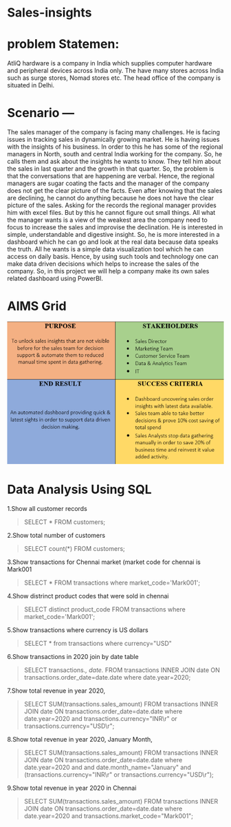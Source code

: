 # Sales-insights
# problem Statemen:
AtliQ hardware is a company in India which supplies computer hardware and peripheral devices across India only. The have many stores across India such as surge stores, Nomad stores etc. The head office of the company is situated in Delhi.
# Scenario —
The sales manager of the company is facing many challenges. He is facing issues in tracking sales in dynamically growing market. He is having issues with the insights of his business.
In order to this he has some of the regional managers in North, south and central India working for the company. So, he calls them and ask about the insights he wants to know. They tell him about the sales in last quarter and the growth in that quarter.
So, the problem is that the conversations that are happening are verbal. Hence, the regional managers are sugar coating the facts and the manager of the company does not get the clear picture of the facts. Even after knowing that the sales are declining, he cannot do anything because he does not have the clear picture of the sales. Asking for the records the regional manager provides him with excel files. But by this he cannot figure out small things.
All what the manager wants is a view of the weakest area the company need to focus to increase the sales and improvise the declination. He is interested in simple, understandable and digestive insight. So, he is more interested in a dashboard which he can go and look at the real data because data speaks the truth. All he wants is a simple data visualization tool which he can access on daily basis.
Hence, by using such tools and technology one can make data driven decisions which helps to increase the sales of the company.
So, in this project we will help a company make its own sales related dashboard using PowerBI.

# AIMS Grid
![](https://github.com/yashwanth-gurram/Sales-insights/blob/main/Screenshot%20(393).png)


# Data Analysis Using SQL

1.Show all customer records

> SELECT * FROM customers;

2.Show total number of customers

> SELECT count(*) FROM customers;

3.Show transactions for Chennai market (market code for chennai is Mark001

> SELECT * FROM transactions where market_code='Mark001';

4.Show distrinct product codes that were sold in chennai

> SELECT distinct product_code FROM transactions where market_code='Mark001';

5.Show transactions where currency is US dollars

> SELECT * from transactions where currency="USD"

6.Show transactions in 2020 join by date table

> SELECT transactions.*, date.* FROM transactions INNER JOIN date ON transactions.order_date=date.date where date.year=2020;

7.Show total revenue in year 2020,

> SELECT SUM(transactions.sales_amount) FROM transactions INNER JOIN date ON transactions.order_date=date.date where date.year=2020 and transactions.currency="INR\r" or transactions.currency="USD\r";

8.Show total revenue in year 2020, January Month,

> SELECT SUM(transactions.sales_amount) FROM transactions INNER JOIN date ON transactions.order_date=date.date where date.year=2020 and and date.month_name="January" and (transactions.currency="INR\r" or transactions.currency="USD\r");

9.Show total revenue in year 2020 in Chennai

> SELECT SUM(transactions.sales_amount) FROM transactions INNER JOIN date ON transactions.order_date=date.date where date.year=2020 and transactions.market_code="Mark001";
